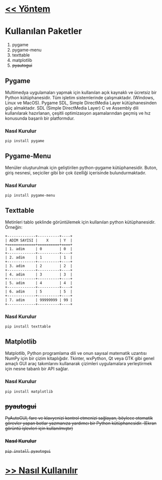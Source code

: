 # [<< Yöntem](Yontem.md)
# Kullanılan Paketler

1. pygame
2. pygame-menu
3. texttable
4. matplotlib
5. <s>pyautogui</s>

## Pygame

Multimedya uygulamaları yapmak için kullanılan açık kaynaklı ve ücretsiz bir Python kütüphanesidir.
Tüm işletim sistemlerinde çalışmaktadır. (Windows, Linux ve MacOS).
Pygame SDL, Simple DirectMedia Layer kütüphanesinden güç almaktadır.
SDL (Simple DirectMedia Layer) C ve Assembly dili kullanılarak hazırlanan, 
çeşitli optimizasyon aşamalarından geçmiş ve hız konusunda başarılı bir platformdur. 
### Nasıl Kurulur
`pip install pygame`

## Pygame-Menu
Menüler oluşturulmak için geliştirilen python-pygame kütüphanesidir. Buton, giriş nesnesi, seçiciler gibi 
bir çok özelliği içerisinde bulundurmaktadır. 
### Nasıl Kurulur
`pip install pygame-menu`
## Texttable
Metinleri tablo şeklinde görüntülemek için kullanılan python kütüphanesidir. 
Örneğin:
```plaintext
+-------------+----------+----+
| ADIM SAYISI |    X     | Y  |
+=============+==========+====+
| 1. adim     | 0        | 0  |
+-------------+----------+----+
| 2. adim     | 1        | 1  |
+-------------+----------+----+
| 3. adim     | 2        | 2  |
+-------------+----------+----+
| 4. adim     | 3        | 3  |
+-------------+----------+----+
| 5. adim     | 4        | 4  |
+-------------+----------+----+
| 6. adim     | 5        | 5  |
+-------------+----------+----+
| 7. adim     | 99999999 | 99 |
+-------------+----------+----+
```
### Nasıl Kurulur
`pip install texttable`
## Matplotlib

Matplotlib, Python programlama dili ve onun sayısal matematik uzantısı NumPy için bir çizim kitaplığıdır. Tkinter, wxPython, Qt veya GTK gibi genel amaçlı GUI araç takımlarını kullanarak çizimleri uygulamalara yerleştirmek için nesne tabanlı bir API sağlar.
### Nasıl Kurulur
`pip install matplotlib`
<s>
## pyautogui
PyAutoGUI, fare ve klavyenizi kontrol etmenizi sağlayan, böylece otomatik görevler yapan botlar yazmanıza yardımcı bir Python kütüphanesidir.
(Ekran görüntü işlevleri için kullanılmıştır)
### Nasıl Kurulur
`pip install pyautogui`
</s>


# [>> Nasıl Kullanılır](Nasıl%20Kullanılır.md)